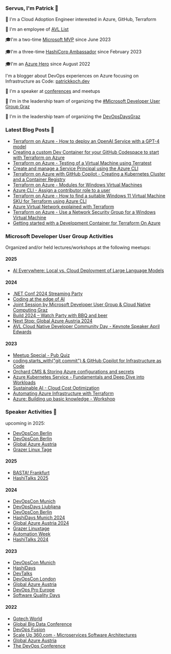 ### Servus, I'm Patrick 👋

:rocket: I'm a Cloud Adoption Engineer interested in Azure, GitHub, Terraform

:construction_worker: I'm an employee of [AVL List](https://www.avl.com)

:mortar_board:I'm a two-time [Microsoft MVP](https://mvp.microsoft.com/de-de/PublicProfile/5005313?fullName=Patrick%20Koch) since June 2023

:mortar_board:I'm a three-time [HashiCorp Ambassador](https://www.credly.com/badges/baf99553-aa47-4d00-b5a6-1afd692d35dc) since February 2023

:mortar_board:I'm an [Azure Hero](https://www.azureheroes.community/user/15856) since August 2022

I'm a blogger about DevOps experiences on Azure focusing on Infrastructure as Code: [patrickkoch.dev](https://www.patrickkoch.dev/posts/)

:speech_balloon: I'm a speaker at [conferences](https://www.patrickkoch.dev/conferences/) and meetups

:school: I'm in the leadership team of organizing the [#Microsoft Developer User Group Graz](https://www.meetup.com/de-DE/microsoftdevelopergraz/) 

:speech_balloon: I'm in the leadership team of organizing the [DevOpsDaysGraz](https://www.devopsdays.at/)


### Latest Blog Posts 📝
  * [Terraform on Azure - How to deploy an OpenAI Service with a GPT-4 model](https://www.patrickkoch.dev/posts/post_35/)
  * [Creating a custom Dev Container for your GitHub Codespace to start with Terraform on Azure](https://www.patrickkoch.dev/posts/post_34/)
  * [Terraform on Azure - Testing of a Virtual Machine using Terratest](https://www.patrickkoch.dev/posts/post_33/)
  * [Create and manage a Service Principal using the Azure CLI](https://www.patrickkoch.dev/posts/post_32/)
  * [Terraform on Azure with GitHub Copilot - Creating a Kubernetes Cluster and a Container Registry](https://www.patrickkoch.dev/posts/post_31/)
  * [Terraform on Azure - Modules for Windows Virtual Machines](https://www.patrickkoch.dev/posts/post_30/)
  * [Azure CLI - Assign a contributor role to a user](https://www.patrickkoch.dev/posts/post_29/)
  * [Terraform on Azure - How to find a suitable Windows 11 Virtual Machine SKU for Terraform using Azure CLI](https://www.patrickkoch.dev/posts/post_27/)
  * [Azure Virtual Network explained with Terraform](https://www.patrickkoch.dev/posts/post_26/)
  * [Terraform on Azure - Use a Network Security Group for a Windows Virtual Machine](https://www.patrickkoch.dev/posts/post_25/)
  * [Getting started with a Development Container for Terraform On Azure](https://www.patrickkoch.dev/posts/post_24/)

### Microsoft Developer User Group Activities 

Organized and/or held lectures/workshops at the following meetups:

#### 2025
 * [AI Everywhere: Local vs. Cloud Deployment of Large Language Models](https://www.meetup.com/microsoftdevelopergraz/events/306574491/)

#### 2024
   * [.NET Conf 2024 Streaming Party](https://www.meetup.com/microsoftdevelopergraz/events/303812805)
   * [Coding at the edge of AI](https://www.meetup.com/microsoftdevelopergraz/events/30352548)
   * [Joint Session by Microsoft Developer User Group & Cloud Native Computing Graz](https://www.meetup.com/microsoftdevelopergraz/events/301828751)
   * [Build 2024 – Watch Party with BBQ and beer](https://www.meetup.com/microsoftdevelopergraz/events/300495971/)
   * [Next Stop: Global Azure Austria 2024](https://www.meetup.com/microsoftdevelopergraz/events/299908693/)
   * [AVL Cloud Native Developer Community Day - Keynote Speaker April Edwards](https://www.meetup.com/de-DE/microsoftdevelopergraz/events/298883980/)
#### 2023
   * [Meetup Special - Pub Quiz](https://www.meetup.com/de-DE/microsoftdevelopergraz/events/296400605/)
   * [coding.starts_with("git commit") & GitHub Copilot for Infrastructure as Code](https://www.meetup.com/de-DE/microsoftdevelopergraz/events/296129603/)
   * [Orchard CMS & Storing Azure configurations and secrets](https://www.meetup.com/de-DE/microsoftdevelopergraz/events/293881924/)
   * [Azure Kubernetes Service - Fundamentals and Deep Dive into Workloads](https://www.meetup.com/de-DE/microsoftdevelopergraz/events/292067786/)
   * [Sustainable AI - Cloud Cost Optimization](https://www.meetup.com/de-DE/microsoftdevelopergraz/events/290191576/)
   * [Automating Azure Infrastructure with Terraform](https://www.meetup.com/microsoftdevelopergraz/events/289763690/)
   * [Azure: Building up basic knowledge - Workshop](https://www.meetup.com/microsoftdevelopergraz/events/288434666/)

### Speaker Activities 🎤

upcoming in 2025:
   * [DevOpsCon Berlin](https://devopscon.io/cloud-platforms-serverless/automating-terraform-with-github/)
   * [DevOpsCon Berlin](https://devopscon.io/cloud-platforms-serverless/terraform-workshop/)
   * [Global Azure Austria](https://globalazure.at/sessions/#3)
   * [Grazer Linux Tage](https://pretalx.linuxtage.at/glt25/speaker/VTRMJZ/)
     
#### 2025
   * [BASTA! Frankfurt](https://basta.net/speaker/patrick-koch/)
   * [HashiTalks 2025](https://events.hashicorp.com/hashitalks2025)
     
#### 2024  
   * [DevOpsCon Munich](https://devopscon.io/speaker/patrick-koch/)
   * [DevOpsDays Ljubljana](https://devopsdays.si/)
   * [DevOpsCon Berlin](https://devopscon.io/speaker/patrick-koch/)
   * [HashiDays Munich 2024](https://www.hashicorp.com/conferences/hashidays/munich#agenda)
   * [Global Azure Austria 2024](https://www.youtube.com/live/x0xlzGjKcf4)
   * [Grazer Linuxtage](https://pretalx.linuxtage.at/glt24/speaker/VTRMJZ/)
   * [Automation Week](https://www.hiphops.io/automation-week)
   * [HashiTalks 2024](https://www.hashicorp.com/blog/hashitalks-2024-24-hours-of-virtual-knowledge-sharing)

#### 2023
   * [DevOpsCon Munich](https://devopscon.io/cloud-platforms-serverless/common-cloud-migration-pain-points/)
   * [HashiDays](https://hashidays.com/munich/#speakers)
   * [DevTalks](https://www.devtalks.ro/)
   * [DevOpsCon London](https://devopscon.io/speaker/patrick-koch/)
   * [Global Azure Austria](https://globalazure.at/speakers/)
   * [DevOps Pro Europe](https://events.pinetool.ai/2928/#speakers/848962?referrer%5Bpathname%5D=%2Fspeakers&referrer%5Bsearch%5D=&referrer%5Btitle%5D=Speakers)
   * [Software Quality Days](https://www.software-quality-days.com/programm)
 
#### 2022
   * [Gotech World](https://www.patrickkoch.dev/conferences/conference_16/)
   * [Global Big Data Conference](https://www.patrickkoch.dev/conferences/conference_15/)
   * [DevOps Fusion](https://www.patrickkoch.dev/conferences/conference_14/)
   * [Scale Up 360.com - Microservices Software Architectures](https://www.patrickkoch.dev/conferences/conference_13/)
   * [Global Azure Austria](https://www.patrickkoch.dev/conferences/conference_12/)
   * [The DevOps Conference](https://www.patrickkoch.dev/conferences/conference_11/)


